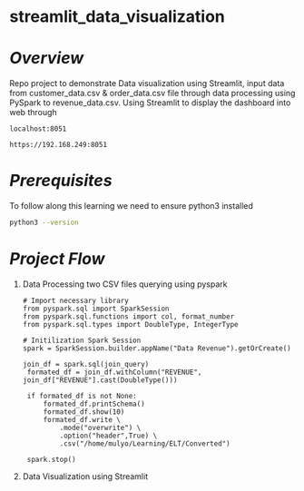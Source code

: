 # streamlit_data_visualization
# *Overview*
Repo project to demonstrate Data visualization using Streamlit, input data from customer_data.csv & order_data.csv file through data processing using PySpark to revenue_data.csv. Using Streamlit to display the dashboard into web through
```
localhost:8051
```
```
https://192.168.249:8051
```
# *Prerequisites*
To follow along this learning we need to ensure python3 installed 
  ```bash
  python3 --version
  ```
# *Project Flow*
1. Data Processing two CSV files querying using pyspark
   ```python3
   # Import necessary library
   from pyspark.sql import SparkSession
   from pyspark.sql.functions import col, format_number
   from pyspark.sql.types import DoubleType, IntegerType

   # Initilization Spark Session
   spark = SparkSession.builder.appName("Data Revenue").getOrCreate()
   ```
   ```python3
   join_df = spark.sql(join_query)
    formated_df = join_df.withColumn("REVENUE", join_df["REVENUE"].cast(DoubleType()))

    if formated_df is not None:
        formated_df.printSchema()
        formated_df.show(10)
        formated_df.write \
            .mode("overwrite") \
            .option("header",True) \
            .csv("/home/mulyo/Learning/ELT/Converted")

    spark.stop()
   ```
3. Data Visualization using Streamlit
